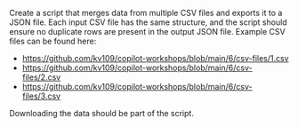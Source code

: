 Create a script that merges data from multiple CSV files and exports it to a JSON file.
Each input CSV file has the same structure, and the script should ensure no duplicate rows are present in the output JSON file.
Example CSV files can be found here:
- https://github.com/kv109/copilot-workshops/blob/main/6/csv-files/1.csv
- https://github.com/kv109/copilot-workshops/blob/main/6/csv-files/2.csv
- https://github.com/kv109/copilot-workshops/blob/main/6/csv-files/3.csv

Downloading the data should be part of the script.